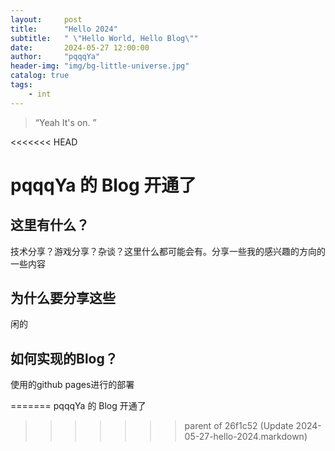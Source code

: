 ```yaml
---
layout:     post
title:      "Hello 2024"
subtitle:   " \"Hello World, Hello Blog\""
date:       2024-05-27 12:00:00
author:     "pqqqYa"
header-img: "img/bg-little-universe.jpg"
catalog: true
tags:
    - int
---
```


> “Yeah It's on. ”


<<<<<<< HEAD
# pqqqYa 的 Blog 开通了

## 这里有什么？
技术分享？游戏分享？杂谈？这里什么都可能会有。分享一些我的感兴趣的方向的一些内容

## 为什么要分享这些
闲的

## 如何实现的Blog？
使用的github pages进行的部署

=======
pqqqYa 的 Blog 开通了
>>>>>>> parent of 26f1c52 (Update 2024-05-27-hello-2024.markdown)


